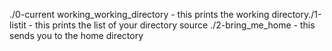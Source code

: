 ./0-current working_working_directory - this prints the working directory./1-listit - this prints the list of your directory
source ./2-bring_me_home - this sends you to the home directory
